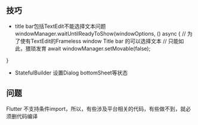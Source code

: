 ## 技巧
-  title bar包括TextEdit不能选择文本问题
 windowManager.waitUntilReadyToShow(windowOptions, () async {
    // 为了使有TextEdit的Frameless window Title bar 的可以选择文本
    // 只能如此，猥琐发育
    await windowManager.setMovable(false);

 }
- StatefulBuilder 设置Dialog bottomSheet等状态
## 问题
Flutter 不支持条件import，所以，有些涉及平台相关的代码，有些做不到，就必须删代码编译